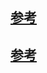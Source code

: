 
## [参考](https://juejin.im/post/5a7835a46fb9a063606eb801)

## [参考](https://blog.csdn.net/sinat_32176267/article/details/78297361)


